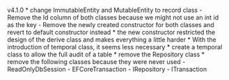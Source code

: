 v4.1.0
	* change ImmutableEntity and MutableEntity to record class
		- Remove the Id column of both classes because we might not use an int id as the key
		- Remove the newly created constructor for both classes and revert to default constructor instead
			* the new constructor restricted the design of the derive class and makes everything a little harder
			* With the introduction of temporal class, it seems less necessary
	* create a temporal class to allow the full audit of a table
	* remove the Repository class
	* remove the following classes because they were never used
		- ReadOnlyDbSession
		- EFCoreTransaction
		- IRepository
		- ITransaction
